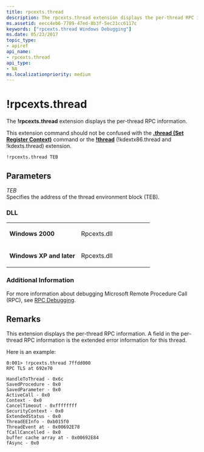 ```yaml
---
title: rpcexts.thread
description: The rpcexts.thread extension displays the per-thread RPC information.This extension command should not be confused with the .thread command.
ms.assetid: eecc4eb6-7789-47ed-8b3f-5ec21cc6117c
keywords: ["rpcexts.thread Windows Debugging"]
ms.date: 05/23/2017
topic_type:
- apiref
api_name:
- rpcexts.thread
api_type:
- NA
ms.localizationpriority: medium
---
```


# !rpcexts.thread


The **!rpcexts.thread** extension displays the per-thread RPC information.

This extension command should not be confused with the [**.thread (Set Register Context)**](-thread--set-register-context-.md) command or the [**!thread**](-thread.md) (!kdextx86.thread and !kdexts.thread) extension.

```dbgcmd
!rpcexts.thread TEB
```

## <span id="ddk__rpcexts_thread_dbg"></span><span id="DDK__RPCEXTS_THREAD_DBG"></span>Parameters


<span id="_______TEB______"></span><span id="_______teb______"></span> *TEB*   
Specifies the address of the thread environment block (TEB).

### <span id="DLL"></span><span id="dll"></span>DLL

<table>
<colgroup>
<col width="50%" />
<col width="50%" />
</colgroup>
<tbody>
<tr class="odd">
<td align="left"><p><strong>Windows 2000</strong></p></td>
<td align="left"><p>Rpcexts.dll</p></td>
</tr>
<tr class="even">
<td align="left"><p><strong>Windows XP and later</strong></p></td>
<td align="left"><p>Rpcexts.dll</p></td>
</tr>
</tbody>
</table>

 

### <span id="Additional_Information"></span><span id="additional_information"></span><span id="ADDITIONAL_INFORMATION"></span>Additional Information

For more information about debugging Microsoft Remote Procedure Call (RPC), see [RPC Debugging](rpc-debugging.md).

Remarks
-------

This extension displays the per-thread RPC information. A field in the per-thread RPC information is the extended error information for this thread.

Here is an example:

```dbgcmd
0:001> !rpcexts.thread 7ffdd000
RPC TLS at 692e70

HandleToThread - 0x6c
SavedProcedure - 0x0
SavedParameter - 0x0
ActiveCall - 0x0
Context - 0x0
CancelTimeout - 0xffffffff
SecurityContext - 0x0
ExtendedStatus - 0x0
ThreadEEInfo - 0xb015f0
ThreadEvent at - 0x00692E78
fCallCancelled - 0x0
buffer cache array at - 0x00692E84
fAsync - 0x0
```

 

 





